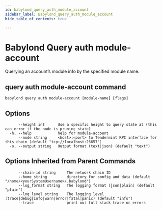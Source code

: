 ```yaml
---
id: babylond_query_auth_module_account
sidebar_label: Babylond_query_auth_module_account
hide_table_of_contents: true

---
```


# Babylond Query auth module-account
Querying an account’s module info by the specified module name.
## query auth module-account command
```
babylond query auth module-account [module-name] [flags]
```
## Options
```
      --height int      Use a specific height to query state at (this can error if the node is pruning state)
  -h, --help            help for module-account
      --node string     <host>:<port> to Tendermint RPC interface for this chain (default "tcp://localhost:26657")
  -o, --output string   Output format (text|json) (default "text")
```
## Options Inherited from Parent Commands
```
      --chain-id string     The network chain ID
      --home string         directory for config and data (default "/home/<yourSystemUsername>/.babylond")
      --log_format string   The logging format (json|plain) (default "plain")
      --log_level string    The logging level (trace|debug|info|warn|error|fatal|panic) (default "info")
      --trace               print out full stack trace on errors
```